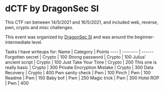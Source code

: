 # dCTF by DragonSec SI

This CTF ran between 14/5/2021 and 16/5/2021, and included web, reverse, pwn, crypto and misc challenges.

This event was organized by [DragonSec SI](https://dragonsec.si/) and was around the beginner-intermediate level.

Tasks I have writeups for:
Name | Category | Points
---- | -------- | ------
Forgotten secret | Crypto | 100
Strong password | Crypto | 100
Julius' ancient script | Crypto | 100
Just Take Your Time | Crypto | 200
This one is really basic | Crypto | 300
Private Encryption Mistake | Crypto | 300
Data Recovery | Crypto | 400
Pwn sanity check | Pwn | 100
Pinch | Pwn | 100
Readme | Pwn | 150
Baby bof | Pwn | 250
Magic trick | Pwn | 300
Hotel ROP | Pwn | 400

